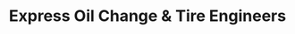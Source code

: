 ---
title: "Express Oil Change & Tire Engineers"
url: /alabaster/express-oil-change-und-tire-engineers/
shop: Reifen
---